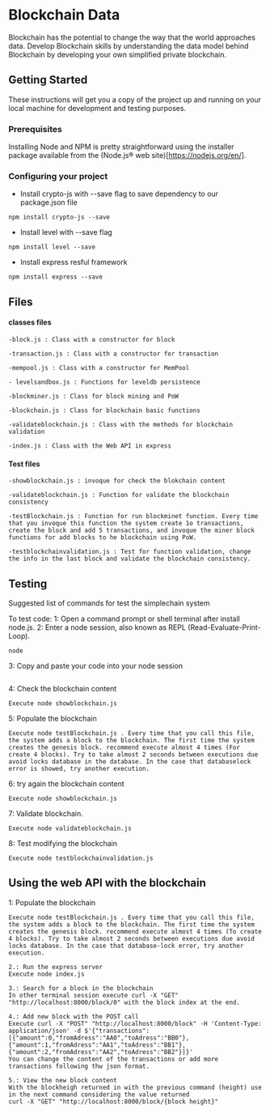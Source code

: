 # Blockchain Data
 
 Blockchain has the potential to change the way that the world approaches data. Develop Blockchain skills by understanding the data model behind Blockchain by developing your own simplified private blockchain.
 
 ## Getting Started
 
 These instructions will get you a copy of the project up and running on your local machine for development and testing purposes.
 
 ### Prerequisites
 
 Installing Node and NPM is pretty straightforward using the installer package available from the (Node.js® web site)[https://nodejs.org/en/].
 
 ### Configuring your project
 
 - Install crypto-js with --save flag to save dependency to our package.json file
 ```
 npm install crypto-js --save
 ```
 - Install level with --save flag
```
npm install level --save
```
- Install express resful framework
```
npm install express --save
```
 ## Files 
  #### classes files
 ```
 -block.js : Class with a constructor for block
 ```
 ```
 -transaction.js : Class with a constructor for transaction  
 ```
 ```
 -mempool.js : Class with a constructor for MemPool
 ```
 ```
 - levelsandbox.js : Functions for leveldb persistence
 ```
 ```
 -blockminer.js : Class for block mining and PoW
 ```
 ```
 -blockchain.js : Class for blockchain basic functions
 ```
```
-validateblockchain.js : Class with the methods for blockchain validation
```
```
-index.js : Class with the Web API in express
```
#### Test files
```
-showblockchain.js : invoque for check the blokchain content
 ```
 ```
 -validateblockchain.js : Function for validate the blockchain consistency
 ```
 ```
 -testBlockchain.js : Function for run blockminet function. Every time that you invoque this function the system create 1o transactions, create the block and add 5 transactions, and invoque the miner block functions for add blocks to he blockchain using PoW.
 ```
 ```
 -testblockchainvalidation.js : Test for function validation, change the info in the last block and validate the blockchain consistency.
 ```
 
 ## Testing
 Suggested list of commands for test the simplechain system
 
 To test code:
 1: Open a command prompt or shell terminal after install node.js.
 2: Enter a node session, also known as REPL (Read-Evaluate-Print-Loop).
 ```
 node
 ```
 3: Copy and paste your code into your node session
 
 ```
 ```
 4: Check the blockchain content
 ```
 Execute node showblockchain.js 
 ```
 5: Populate the blockchain
 ```
 Execute node testBlockchain.js . Every time that you call this file, the system adds a block to the blockchain. The first time the system creates the genesis block. recommend execute almost 4 times (For create 4 blocks). Try to take almost 2 seconds between executions due avoid locks database in the database. In the case that databaselock error is showed, try another execution.
 ```
 6: try again the blockchain content
 ```
 Execute node showblockchain.js 
 ```
 7: Validate blockchain. 
 ```
 Execute node validateblockchain.js 
 ```
 8: Test modifying the blockchain
```
Execute node testblockchainvalidation.js 
```
 ## Using the web API with the blockchain
1: Populate the blockchain
```
Execute node testBlockchain.js . Every time that you call this file, the system adds a block to the blockchain. The first time the system creates the genesis block. recommend execute almost 4 times (To create 4 blocks). Try to take almost 2 seconds between executions due avoid locks database. In the case that database-lock error, try another execution.
```
```
2.: Run the express server 
Execute node index.js
```
```
3.: Search for a block in the blockchain
In other terminal session execute curl -X "GET" "http://localhost:8000/block/0" with the block index at the end.
```
```
4.: Add new block with the POST call
Execute curl -X "POST" "http://localhost:8000/block" -H 'Content-Type: application/json' -d $'{"transactions":[{"amount":0,"fromAdress":"AA0","toAdress":"BB0"},{"amount":1,"fromAdress":"AA1","toAdress":"BB1"},{"amount":2,"fromAdress":"AA2","toAdress":"BB2"}]}'
You can change the content of the transactions or add more transactions following thw json format.
```
```
5.: View the new block content
With the blockheigh returned in with the previous command (height) use in the next command considering the value returned
curl -X "GET" "http://localhost:8000/block/{block height}"
```
